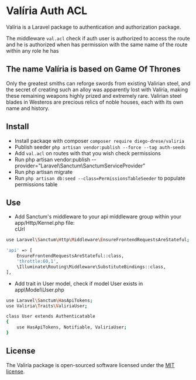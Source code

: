 # Valíria Auth ACL
Valíria is a Laravel package to authentication and authorization package.

The middleware `val.acl` check if auth user is authorized to access the route and he is authorized when has permission with 
the same name of the route within any role he has

## The name Valíria is based on Game Of Thrones
Only the greatest smiths can reforge swords from existing Valirian steel, and the secret of creating such an alloy was apparently lost with Valíria, making these remaining weapons highly prized and extremely rare. Valirian steel blades in Westeros are precious relics of noble houses, each with its own name and history.

## Install
* Install packaqe with composer `composer require diego-drese/valiria`
* Publish seeder `php artisan vendor:publish --force --tag auth-seeds`
* Add `val.acl` on routes with that you wish check permissions
* Run php artisan vendor:publish --provider="Laravel\Sanctum\SanctumServiceProvider"
* Run php artisan migrate
* Run `php artisan db:seed --class=PermissionsTableSeeder` to populate permissions table


## Use
* Add Sanctum's middleware to your api middleware group within your app/Http/Kernel.php file:    
cUrl
```bash
use Laravel\Sanctum\Http\Middleware\EnsureFrontendRequestsAreStateful;

'api' => [
    EnsureFrontendRequestsAreStateful::class,
    'throttle:60,1',
    \Illuminate\Routing\Middleware\SubstituteBindings::class,
],
```
* Add trait in  User model, check if model User exists in app\Model\User.php
```bash
use Laravel\Sanctum\HasApiTokens;
use Valiria\Traits\ValiriaUser;

class User extends Authenticatable
{
    use HasApiTokens, Notifiable, ValiriaUser;
}
```
## License

The Valiria package is open-sourced software licensed under the [MIT license](https://opensource.org/licenses/MIT).
